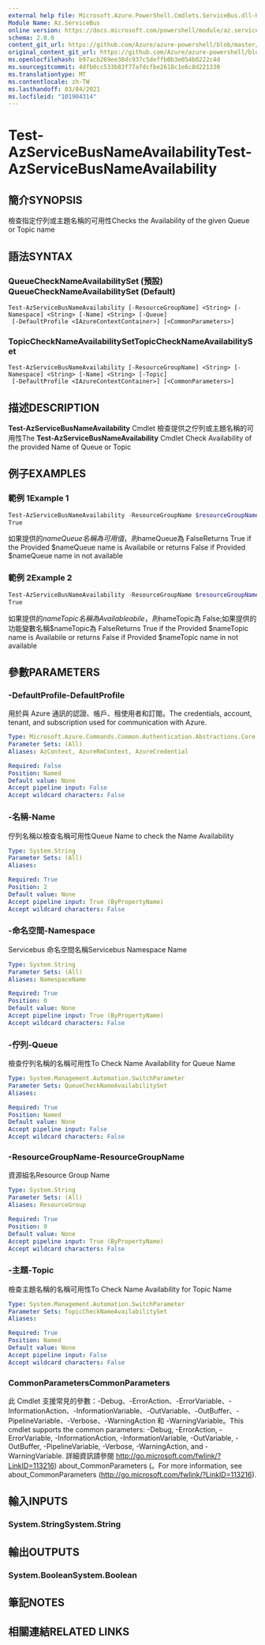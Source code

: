 ```yaml
---
external help file: Microsoft.Azure.PowerShell.Cmdlets.ServiceBus.dll-Help.xml
Module Name: Az.ServiceBus
online version: https://docs.microsoft.com/powershell/module/az.servicebus/test-azservicebusnameavailability
schema: 2.0.0
content_git_url: https://github.com/Azure/azure-powershell/blob/master/src/ServiceBus/ServiceBus/help/Test-AzServiceBusNameAvailability.md
original_content_git_url: https://github.com/Azure/azure-powershell/blob/master/src/ServiceBus/ServiceBus/help/Test-AzServiceBusNameAvailability.md
ms.openlocfilehash: b97acb269ee38dc937c5deffb0b3e054b0222c4d
ms.sourcegitcommit: 4dfb0cc533b83f77afdcfbe2618c1e6c8d221330
ms.translationtype: MT
ms.contentlocale: zh-TW
ms.lasthandoff: 03/04/2021
ms.locfileid: "101904314"
---
```

# <span data-ttu-id="ffabb-101">Test-AzServiceBusNameAvailability</span><span class="sxs-lookup"><span data-stu-id="ffabb-101">Test-AzServiceBusNameAvailability</span></span>

## <span data-ttu-id="ffabb-102">簡介</span><span class="sxs-lookup"><span data-stu-id="ffabb-102">SYNOPSIS</span></span>
<span data-ttu-id="ffabb-103">檢查指定佇列或主題名稱的可用性</span><span class="sxs-lookup"><span data-stu-id="ffabb-103">Checks the Availability of the given Queue or Topic name</span></span>

## <span data-ttu-id="ffabb-104">語法</span><span class="sxs-lookup"><span data-stu-id="ffabb-104">SYNTAX</span></span>

### <span data-ttu-id="ffabb-105">QueueCheckNameAvailabilitySet (預設) </span><span class="sxs-lookup"><span data-stu-id="ffabb-105">QueueCheckNameAvailabilitySet (Default)</span></span>
```
Test-AzServiceBusNameAvailability [-ResourceGroupName] <String> [-Namespace] <String> [-Name] <String> [-Queue]
 [-DefaultProfile <IAzureContextContainer>] [<CommonParameters>]
```

### <span data-ttu-id="ffabb-106">TopicCheckNameAvailabilitySet</span><span class="sxs-lookup"><span data-stu-id="ffabb-106">TopicCheckNameAvailabilitySet</span></span>
```
Test-AzServiceBusNameAvailability [-ResourceGroupName] <String> [-Namespace] <String> [-Name] <String> [-Topic]
 [-DefaultProfile <IAzureContextContainer>] [<CommonParameters>]
```

## <span data-ttu-id="ffabb-107">描述</span><span class="sxs-lookup"><span data-stu-id="ffabb-107">DESCRIPTION</span></span>
<span data-ttu-id="ffabb-108">**Test-AzServiceBusNameAvailability** Cmdlet 檢查提供之佇列或主題名稱的可用性</span><span class="sxs-lookup"><span data-stu-id="ffabb-108">The **Test-AzServiceBusNameAvailability** Cmdlet Check Availability of the provided Name of Queue or Topic</span></span>

## <span data-ttu-id="ffabb-109">例子</span><span class="sxs-lookup"><span data-stu-id="ffabb-109">EXAMPLES</span></span>

### <span data-ttu-id="ffabb-110">範例 1</span><span class="sxs-lookup"><span data-stu-id="ffabb-110">Example 1</span></span>
```powershell
Test-AzServiceBusNameAvailability -ResourceGroupName $resourceGroupName -Namespace $namespaceName -Name $nameQueue -Queue
True
```

<span data-ttu-id="ffabb-111">如果提供的$nameQueue名稱為可用值，則$nameQueue為 False</span><span class="sxs-lookup"><span data-stu-id="ffabb-111">Returns True if the Provided $nameQueue name is Availabile or returns False if Provided $nameQueue name in not available</span></span>

### <span data-ttu-id="ffabb-112">範例 2</span><span class="sxs-lookup"><span data-stu-id="ffabb-112">Example 2</span></span>
```powershell
Test-AzServiceBusNameAvailability -ResourceGroupName $resourceGroupName -Namespace $namespaceName -Name $nameTopic -Topic
True
```

<span data-ttu-id="ffabb-113">如果提供的$nameTopic名稱為 Availableabile，則$nameTopic為 False;如果提供的功能變數名稱$nameTopic為 False</span><span class="sxs-lookup"><span data-stu-id="ffabb-113">Returns True if the Provided $nameTopic name is Availabile or returns False if Provided $nameTopic name in not available</span></span>

## <span data-ttu-id="ffabb-114">參數</span><span class="sxs-lookup"><span data-stu-id="ffabb-114">PARAMETERS</span></span>

### <span data-ttu-id="ffabb-115">-DefaultProfile</span><span class="sxs-lookup"><span data-stu-id="ffabb-115">-DefaultProfile</span></span>
<span data-ttu-id="ffabb-116">用於與 Azure 通訊的認證、帳戶、租使用者和訂閱。</span><span class="sxs-lookup"><span data-stu-id="ffabb-116">The credentials, account, tenant, and subscription used for communication with Azure.</span></span>

```yaml
Type: Microsoft.Azure.Commands.Common.Authentication.Abstractions.Core.IAzureContextContainer
Parameter Sets: (All)
Aliases: AzContext, AzureRmContext, AzureCredential

Required: False
Position: Named
Default value: None
Accept pipeline input: False
Accept wildcard characters: False
```

### <span data-ttu-id="ffabb-117">-名稱</span><span class="sxs-lookup"><span data-stu-id="ffabb-117">-Name</span></span>
<span data-ttu-id="ffabb-118">佇列名稱以檢查名稱可用性</span><span class="sxs-lookup"><span data-stu-id="ffabb-118">Queue Name to check the Name Availability</span></span>

```yaml
Type: System.String
Parameter Sets: (All)
Aliases:

Required: True
Position: 2
Default value: None
Accept pipeline input: True (ByPropertyName)
Accept wildcard characters: False
```

### <span data-ttu-id="ffabb-119">-命名空間</span><span class="sxs-lookup"><span data-stu-id="ffabb-119">-Namespace</span></span>
<span data-ttu-id="ffabb-120">Servicebus 命名空間名稱</span><span class="sxs-lookup"><span data-stu-id="ffabb-120">Servicebus Namespace Name</span></span>

```yaml
Type: System.String
Parameter Sets: (All)
Aliases: NamespaceName

Required: True
Position: 0
Default value: None
Accept pipeline input: True (ByPropertyName)
Accept wildcard characters: False
```

### <span data-ttu-id="ffabb-121">-佇列</span><span class="sxs-lookup"><span data-stu-id="ffabb-121">-Queue</span></span>
<span data-ttu-id="ffabb-122">檢查佇列名稱的名稱可用性</span><span class="sxs-lookup"><span data-stu-id="ffabb-122">To Check Name Availability for Queue Name</span></span>

```yaml
Type: System.Management.Automation.SwitchParameter
Parameter Sets: QueueCheckNameAvailabilitySet
Aliases:

Required: True
Position: Named
Default value: None
Accept pipeline input: False
Accept wildcard characters: False
```

### <span data-ttu-id="ffabb-123">-ResourceGroupName</span><span class="sxs-lookup"><span data-stu-id="ffabb-123">-ResourceGroupName</span></span>
<span data-ttu-id="ffabb-124">資源組名</span><span class="sxs-lookup"><span data-stu-id="ffabb-124">Resource Group Name</span></span>

```yaml
Type: System.String
Parameter Sets: (All)
Aliases: ResourceGroup

Required: True
Position: 0
Default value: None
Accept pipeline input: True (ByPropertyName)
Accept wildcard characters: False
```

### <span data-ttu-id="ffabb-125">-主題</span><span class="sxs-lookup"><span data-stu-id="ffabb-125">-Topic</span></span>
<span data-ttu-id="ffabb-126">檢查主題名稱的名稱可用性</span><span class="sxs-lookup"><span data-stu-id="ffabb-126">To Check Name Availability for Topic Name</span></span>

```yaml
Type: System.Management.Automation.SwitchParameter
Parameter Sets: TopicCheckNameAvailabilitySet
Aliases:

Required: True
Position: Named
Default value: None
Accept pipeline input: False
Accept wildcard characters: False
```

### <span data-ttu-id="ffabb-127">CommonParameters</span><span class="sxs-lookup"><span data-stu-id="ffabb-127">CommonParameters</span></span>
<span data-ttu-id="ffabb-128">此 Cmdlet 支援常見的參數：-Debug、-ErrorAction、-ErrorVariable、-InformationAction、-InformationVariable、-OutVariable、-OutBuffer、-PipelineVariable、-Verbose、-WarningAction 和 -WarningVariable。</span><span class="sxs-lookup"><span data-stu-id="ffabb-128">This cmdlet supports the common parameters: -Debug, -ErrorAction, -ErrorVariable, -InformationAction, -InformationVariable, -OutVariable, -OutBuffer, -PipelineVariable, -Verbose, -WarningAction, and -WarningVariable.</span></span>
<span data-ttu-id="ffabb-129">詳細資訊請參閱 http://go.microsoft.com/fwlink/?LinkID=113216) about_CommonParameters (。</span><span class="sxs-lookup"><span data-stu-id="ffabb-129">For more information, see about_CommonParameters (http://go.microsoft.com/fwlink/?LinkID=113216).</span></span>

## <span data-ttu-id="ffabb-130">輸入</span><span class="sxs-lookup"><span data-stu-id="ffabb-130">INPUTS</span></span>

### <span data-ttu-id="ffabb-131">System.String</span><span class="sxs-lookup"><span data-stu-id="ffabb-131">System.String</span></span>

## <span data-ttu-id="ffabb-132">輸出</span><span class="sxs-lookup"><span data-stu-id="ffabb-132">OUTPUTS</span></span>

### <span data-ttu-id="ffabb-133">System.Boolean</span><span class="sxs-lookup"><span data-stu-id="ffabb-133">System.Boolean</span></span>

## <span data-ttu-id="ffabb-134">筆記</span><span class="sxs-lookup"><span data-stu-id="ffabb-134">NOTES</span></span>

## <span data-ttu-id="ffabb-135">相關連結</span><span class="sxs-lookup"><span data-stu-id="ffabb-135">RELATED LINKS</span></span>
